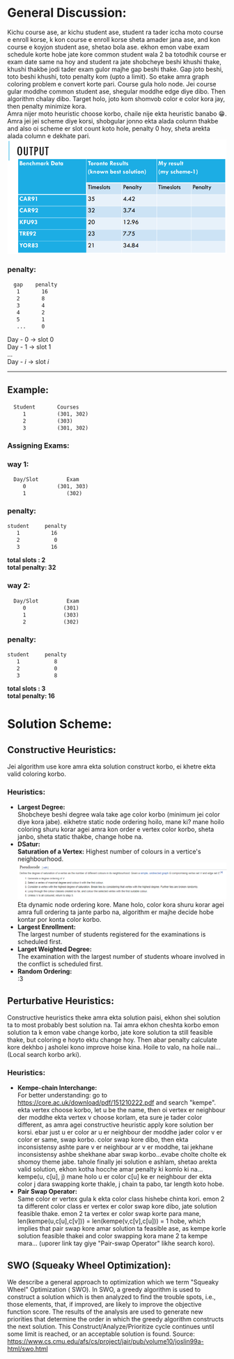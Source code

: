 # General Discussion:
Kichu course ase, ar kichu student ase, student ra tader iccha moto course e
enroll korse, k kon course e enroll korse sheta amader jana ase, and kon course
e koyjon student ase, shetao bola ase. ekhon emon vabe exam schedule korte hobe
jate kore common student wala 2 ba totodhik course er exam date same na hoy and 
student ra jate shobcheye beshi khushi thake, khushi thakbe jodi tader exam gulor
majhe gap beshi thake. Gap joto beshi, toto beshi khushi, toto penalty kom (upto
a limit). So etake amra graph coloring problem e convert korte pari. Course gula 
holo node. Jei course gular moddhe common student ase, shegular moddhe edge diye 
dibo. Then algorithm chalay dibo. Target holo, joto kom shomvob color e color 
kora jay, then penalty minimize kora.  
Amra nijer moto heuristic choose korbo, chaile nije ekta heuristic banabo :grin:.
Amra jei jei scheme diye korsi, shobgular jonno ekta alada column thakbe and also
oi scheme er slot count koto hole, penalty 0 hoy, sheta arekta alada column e dekhate 
pari.
![title](Images/output.PNG)

### penalty: 
      gap    penalty
       1       16
       2       8
       3       4
       4       2
       5       1
       ...     0

Day - 0 -> slot 0  
Day - 1 -> slot 1  
...  
Day - *i* -> slot *i*  
_______________________________________

## Example:
      Student       Courses
         1          (301, 302)
         2          (303)
         3          (301, 302)

### Assigning Exams:

### way 1:
      Day/Slot         Exam
         0          (301, 303)  
         1             (302)  

### penalty: 
    student     penalty
       1          16
       2           0
       3          16 
**total slots  :  2**   
**total penalty: 32**  

### way 2:
      Day/Slot         Exam
         0            (301)
         1            (303)    
         2            (302)  

### penalty: 
    student     penalty
       1           8
       2           0
       3           8  
**total slots  :  3**   
**total penalty: 16**  

# Solution Scheme:

## Constructive Heuristics:

Jei algorithm use kore amra ekta solution construct korbo, ei khetre ekta valid 
coloring korbo.
### Heuristics:
 - **Largest Degree:**  
    Shobcheye beshi degree wala take age color korbo (minimum jei color diye 
    kora jabe). eikhetre static node ordering hoilo, mane ki? mane hoilo coloring 
    shuru korar agei amra kon order e vertex color korbo, sheta janbo, sheta static 
    thakbe, change hobe na.
 - **DSatur:**  
    **Saturation of a Vertex:** Highest number of colours in a vertice's neighbourhood.
    ![Pseudocode](Images/dsatur_pseudocode.PNG)
    Eta dynamic node ordering kore. Mane holo, color kora shuru korar agei amra 
    full ordering ta jante parbo na, algorithm er majhe decide hobe kontar por 
    konta color korbo.
 - **Largest Enrollment:**  
    The largest number of students registered for the examinations is scheduled 
    first.
 - **Larget Weighted Degree:**  
    The examination with the largest number of students whoare involved in the 
    conflict is scheduled first.
 - **Random Ordering:**  
    :3

## Perturbative Heuristics:

Constructive heuristics theke amra ekta solution paisi, ekhon shei solution ta to
most probably best solution na. Tai amra ekhon cheshta korbo emon solution ta k
emon vabe change korbo, jate kore solution ta still feasible thake, but coloring
e hoyto ektu change hoy. Then abar penalty calculate kore dekhbo j asholei kono
improve hoise kina. Hoile to valo, na hoile nai... (Local search korbo arki).

### Heuristics:

 - **Kempe-chain Interchange:**  
    For better understanding: go to https://core.ac.uk/download/pdf/151210222.pdf and 
    search "kempe".  
    ekta vertex choose korbo, let u be the name, then oi vertex er neighbour der
    moddhe ekta vertex v choose korlam, eta sure je tader color different, as amra
    agei constructive heuristic apply kore solution ber korsi. ebar just u er color
    ar u er neighbour der moddhe jader color v er color er same, swap korbo. 
    color swap kore dibo, then ekta inconsistensy ashte pare v er neighbour ar v 
    er moddhe, tai jekhane inconsistensy ashbe shekhane abar swap korbo...evabe 
    cholte cholte ek shomoy theme jabe. tahole finally jei solution e ashlam,
    shetao arekta valid solution, ekhon kotha hocche amar penalty ki komlo ki na...
    kempe(u, c[u], j) mane holo u er color c[u] ke er neighbour der ekta color
    j dara swapping korte thakle, j chain ta pabo, tar length koto hobe.
 - **Pair Swap Operator:**  
    Same color er vertex gula k ekta color class hishebe chinta kori. emon 2 ta 
    different color class er vertex er color swap kore dibo, jate solution feasible thake. emon 2 ta 
    vertex er color swap korte para mane, len(kempe(u,c[u],c[v])) = len(kempe(v,c[v],c[u])) = 1
    hobe, which implies that pair swap kore amar solution ta feasible ase, as 
    kempe korle solution feasible thakei and color swapping kora mane 2 ta kempe 
    mara... (uporer link tay giye "Pair-swap Operator" likhe search koro).

## SWO (Squeaky Wheel Optimization):

We describe a general approach to optimization which we term "Squeaky Wheel" Optimization 
( SWO). In SWO, a greedy algorithm is used to construct a solution which is then 
analyzed to find the trouble spots, i.e., those elements, that, if improved, are 
likely to improve the objective function score. The results of the analysis are 
used to generate new priorities that determine the order in which the greedy 
algorithm constructs the next solution. This Construct/Analyze/Prioritize cycle 
continues until some limit is reached, or an acceptable solution is found.
Source: https://www.cs.cmu.edu/afs/cs/project/jair/pub/volume10/joslin99a-html/swo.html
    

    


